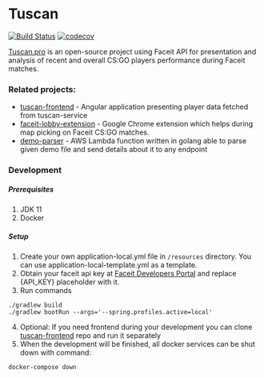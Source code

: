 # Tuscan
[![Build Status](https://travis-ci.com/przbetkier/tuscan.svg?branch=master)](https://travis-ci.com/przbetkier/tuscan)
[![codecov](https://codecov.io/gh/przbetkier/tuscan/branch/master/graph/badge.svg)](https://codecov.io/gh/przbetkier/tuscan)

[Tuscan.pro](https://tuscan.pro) is an open-source project using Faceit API for presentation and analysis of recent and overall CS:GO players performance during Faceit matches.


### Related projects:
- [tuscan-frontend](https://github.com/przbetkier/tuscan-frontend) - Angular application presenting player data fetched from tuscan-service
- [faceit-lobby-extension](https://github.com/przbetkier/faceit-lobby-extension-chrome) - Google Chrome extension which helps during map picking on Faceit CS:GO matches.
- [demo-parser](https://github.com/przbetkier/demo-parser) - AWS Lambda function written in golang able to parse given demo file and send details about it to any endpoint

### Development

##### Prerequisites
1. JDK 11
2. Docker

##### Setup
1. Create your own application-local.yml file in `/resources` directory. You can use application-local-template.yml as a template.
2. Obtain your faceit api key at [Faceit Developers Portal](https://developers.faceit.com/) and replace {API_KEY} placeholder with it.
3. Run commands
```
./gradlew build
./gradlew bootRun --args='--spring.profiles.active=local'
```
4. Optional: If you need frontend during your development you can clone [tuscan-frontend](https://github.com/przbetkier/tuscan-frontend) repo and run it separately
5. When the development will be finished, all docker services can be shut down with command:
```
docker-compose down
```

